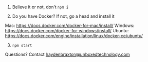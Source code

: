 1. Believe it or not, don't `npm i`

2. Do you have Docker? If not, go a head and install it

Mac: https://docs.docker.com/docker-for-mac/install/
Windows: https://docs.docker.com/docker-for-windows/install/
Ubuntu: https://docs.docker.com/engine/installation/linux/docker-ce/ubuntu/

3. `npm start`

Questions? Contact haydenbraxton@unboxedtechnology.com
